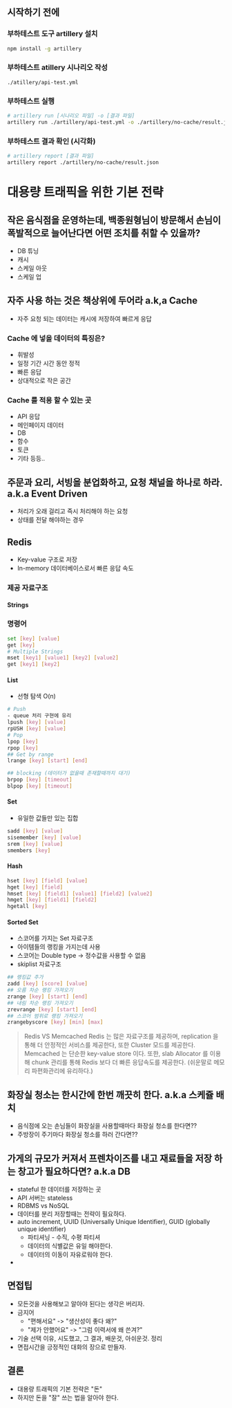 ## 시작하기 전에
### 부하테스트 도구 artillery 설치
```bash
npm install -g artillery
```

### 부하테스트 atillery 시나리오 작성
```text
./atillery/api-test.yml
```

### 부하테스트 실행

```bash
# artillery run [시나리오 파일] -o [결과 파일]
artillery run ./artillery/api-test.yml -o ./artillery/no-cache/result.json
```

### 부하테스트 결과 확인 (시각화)
```bash
# artillery report [결과 파일]
artillery report ./artillery/no-cache/result.json
```

# 대용량 트래픽을 위한 기본 전략
## 작은 음식점을 운영하는데, 백종원형님이 방문해서 손님이 폭발적으로 늘어난다면 어떤 조치를 취할 수 있을까?
- DB 튜닝 
- 캐시
- 스케일 아웃
- 스케일 업
## 자주 사용 하는 것은 책상위에 두어라 a.k,a Cache
- 자주 요청 되는 데이터는 캐시에 저장하여 빠르게 응답
### Cache 에 넣을 데이터의 특징은?
- 휘발성
- 일정 기간 시간 동안 정적 
- 빠른 응답
- 상대적으로 작은 공간
### Cache 를 적용 할 수 있는 곳
- API 응답
- 메인페이지 데이터
- DB
- 함수
- 토큰 
- 기타 등등..
## 주문과 요리, 서빙을 분업화하고, 요청 채널을 하나로 하라. a.k.a Event Driven  
- 처리가 오래 걸리고 즉시 처리해야 하는 요청
- 상태를 전달 해야하는 경우 

## Redis
- Key-value 구조로 저장
- In-memory 데이터베이스로서 빠른 응답 속도
### 제공 자료구조
#### Strings
### 명령어
```bash
set [key] [value]
get [key]
# Multiple Strings
mset [key1] [value1] [key2] [value2]
get [key1] [key2]
```

#### List
- 선형 탐색 O(n)
```bash
# Push
- queue 처리 구현에 유리
lpush [key] [value]
rpUSH [key] [value]
# Pop
lpop [key]
rpop [key]
## Get by range
lrange [key] [start] [end]

## blocking (데이터가 없을때 존재할때까지 대기)
brpop [key] [timeout]
blpop [key] [timeout]
```
#### Set
- 유일한 값들만 있는 집합
```bash
sadd [key] [value]
sisemember [key] [value]
srem [key] [value]
smembers [key]
```
#### Hash
```bash
hset [key] [field] [value]
hget [key] [field]
hmset [key] [field1] [value1] [field2] [value2]
hmget [key] [field1] [field2]
hgetall [key]
```
#### Sorted Set
- 스코어를 가지는 Set 자료구조
- 아이템들의 랭킹을 가지는데 사용
- 스코어는 Double type -> 정수값을 사용할 수 없음
- skiplist 자료구조
```bash
## 랭킹값 추가
zadd [key] [score] [value]
## 오름 차순 랭킹 가져오기
zrange [key] [start] [end]
## 내림 차순 랭킹 가져오기
zrevrange [key] [start] [end]
## 스코어 범위로 랭킹 가져오기
zrangebyscore [key] [min] [max]
```

>  Redis VS Memcached
> Redis 는 많은 자료구조를 제공하며, replication 을 통해 더 안정적인 서비스를 제공한다, 또한 Cluster 모드를 제공한다.
> Memcached 는 단순한 key-value store 이다. 또한, slab Allocator 를 이용해 chunk 관리를 통해 Redis 보다 더 빠른 응답속도를 제공한다. (쉬운말로 메모리 파편화관리에 유리하다.)

## 화장실 청소는 한시간에 한번 깨끗히 한다. a.k.a 스케쥴 배치
- 음식점에 오는 손님들이 화장실을 사용할때마다 화장실 청소를 한다면??
- 주방장이 주기마다 화장실 청소를 하러 간다면??

## 가게의 규모가 커져서 프렌차이즈를 내고 재료들을 저장 하는 창고가 필요하다면? a.k.a DB
- stateful 한 데이터를 저장하는 곳
- API 서버는 stateless
- RDBMS vs NoSQL
- 데이터를 분리 저장할때는 전략이 필요하다.
- auto increment, UUID (Universally Unique Identifier), GUID (globally unique identifier)
  - 파티셔닝 - 수직, 수평 파티셔 
  - 데이터의 식별값은 유일 해야한다.
  - 데이터의 이동이 자유로워야 한다.
- 
## 면접팁
- 모든것을 사용해보고 알아야 된다는 생각은 버리자.
- 금지어 
  - "편해서요" -> "생산성이 좋다 왜?"
  - "제가 안했어요" -> "그럼 이력서에 왜 쓴겨?"
- 기술 선택 이유, 시도했고, 그 결과, 배운것, 아쉬운것. 정리
- 면접시간을 긍정적인 대화의 장으로 만들자.

## 결론
- 대용량 트래픽의 기본 전략은 "돈" 
- 하지만 돈을 "잘" 쓰는 법을 알아야 한다.